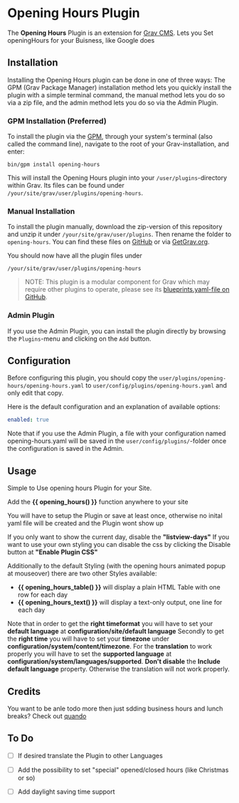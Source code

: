 # Opening Hours Plugin

The **Opening Hours** Plugin is an extension for [Grav CMS](http://github.com/getgrav/grav). Lets you Set openingHours for your Buisness, like Google does

## Installation

Installing the Opening Hours plugin can be done in one of three ways: The GPM (Grav Package Manager) installation method lets you quickly install the plugin with a simple terminal command, the manual method lets you do so via a zip file, and the admin method lets you do so via the Admin Plugin.

### GPM Installation (Preferred)

To install the plugin via the [GPM](http://learn.getgrav.org/advanced/grav-gpm), through your system's terminal (also called the command line), navigate to the root of your Grav-installation, and enter:

    bin/gpm install opening-hours

This will install the Opening Hours plugin into your `/user/plugins`-directory within Grav. Its files can be found under `/your/site/grav/user/plugins/opening-hours`.

### Manual Installation

To install the plugin manually, download the zip-version of this repository and unzip it under `/your/site/grav/user/plugins`. Then rename the folder to `opening-hours`. You can find these files on [GitHub](https://github.com//grav-plugin-opening-hours) or via [GetGrav.org](http://getgrav.org/downloads/plugins#extras).

You should now have all the plugin files under

    /your/site/grav/user/plugins/opening-hours
	
> NOTE: This plugin is a modular component for Grav which may require other plugins to operate, please see its [blueprints.yaml-file on GitHub](https://github.com//grav-plugin-opening-hours/blob/master/blueprints.yaml).

### Admin Plugin

If you use the Admin Plugin, you can install the plugin directly by browsing the `Plugins`-menu and clicking on the `Add` button.

## Configuration

Before configuring this plugin, you should copy the `user/plugins/opening-hours/opening-hours.yaml` to `user/config/plugins/opening-hours.yaml` and only edit that copy.

Here is the default configuration and an explanation of available options:

```yaml
enabled: true
```

Note that if you use the Admin Plugin, a file with your configuration named opening-hours.yaml will be saved in the `user/config/plugins/`-folder once the configuration is saved in the Admin.

## Usage

Simple to Use opening hours Plugin for your Site.

Add the **{{ opening_hours() }}** function anywhere to your site

You will have to setup the Plugin or save at least once, otherwise no inital yaml file will be created and the Plugin wont show up 

If you only want to show the current day, disable the **"listview-days"**
If you want to use your own styling you can disable the css by clicking the Disable button at **"Enable Plugin CSS"**

Additionally to the default Styling (with the opening hours animated popup at mouseover) there are two other Styles available:

- **{{ opening_hours_table() }}** will display a plain HTML Table with one row for each day
- **{{ opening_hours_text() }}** will display a text-only output, one line for each day

Note that in order to get the **right timeformat** you will have to set your **default language** at **configuration/site/default language**
Secondly to get the **right time** you will have to set your **timezone** under **configuration/system/content/timezone**.
For the **translation** to work properly you will have to set the **supported language** at **configuration/system/languages/supported**. 
**Don't disable** the **Include default language** property. Otherwise the translation will not work properly.

## Credits
You want to be anle todo more then just sdding business hours and lunch breaks? 
Check out [quando](https://github.com/hughbris/grav-plugin-quando)

## To Do

- [ ] If desired translate the Plugin to other Languages
- [ ] Add the possibility to set "special" opened/closed hours (like Christmas or so)
- [ ] Add daylight saving time support

